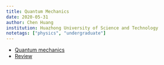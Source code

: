```yaml
---
title: Quantum Mechanics
date: 2020-05-31
author: Chen Huang
institution: Huazhong University of Science and Technology
notetags: ["physics", "undergraduate"]
---
```


- [Quantum mechanics](quantum-mechancis/pdf/quantum-mechanics.pdf)
- [Review](quantum-mechancis/pdf/review-quantum-mechanics.pdf)
